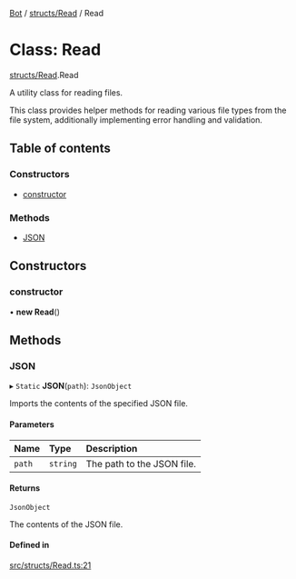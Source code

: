 [Bot](../README.md) / [structs/Read](../modules/structs_Read.md) / Read

# Class: Read

[structs/Read](../modules/structs_Read.md).Read

A utility class for reading files.

This class provides helper methods for reading various file types from the
file system, additionally implementing error handling and validation.

## Table of contents

### Constructors

- [constructor](structs_Read.Read.md#constructor)

### Methods

- [JSON](structs_Read.Read.md#json)

## Constructors

### constructor

• **new Read**()

## Methods

### JSON

▸ `Static` **JSON**(`path`): `JsonObject`

Imports the contents of the specified JSON file.

#### Parameters

| Name | Type | Description |
| :------ | :------ | :------ |
| `path` | `string` | The path to the JSON file. |

#### Returns

`JsonObject`

The contents of the JSON file.

#### Defined in

[src/structs/Read.ts:21](https://github.com/Norviah/bot/blob/61c54cf/src/structs/Read.ts#L21)
